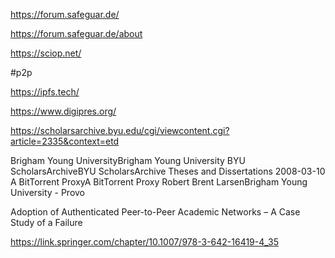 
https://forum.safeguar.de/

https://forum.safeguar.de/about

https://sciop.net/

#p2p



https://ipfs.tech/


https://www.digipres.org/



https://scholarsarchive.byu.edu/cgi/viewcontent.cgi?article=2335&context=etd



Brigham Young UniversityBrigham Young University
BYU ScholarsArchiveBYU ScholarsArchive
Theses and Dissertations
2008-03-10
A BitTorrent ProxyA BitTorrent Proxy
Robert Brent LarsenBrigham Young University - Provo

Adoption of Authenticated Peer-to-Peer Academic
Networks – A Case Study of a Failure

https://link.springer.com/chapter/10.1007/978-3-642-16419-4_35
